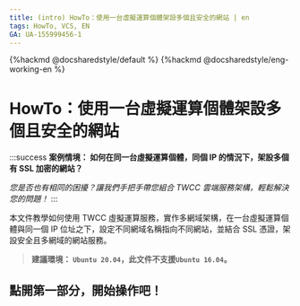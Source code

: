 ```yaml
---
title: (intro) HowTo：使用一台虛擬運算個體架設多個且安全的網站 | en
tags: HowTo, VCS, EN
GA: UA-155999456-1
---
```


{%hackmd @docsharedstyle/default %}
{%hackmd @docsharedstyle/eng-working-en %}

# HowTo：使用一台虛擬運算個體架設多個且安全的網站

:::success
<i class="fa fa-star" aria-hidden="true"></i> **案例情境： 如何在同一台虛擬運算個體，同個 IP 的情況下，架設多個有 SSL 加密的網站？** 

*您是否也有相同的困擾？讓我們手把手帶您組合 TWCC 雲端服務架構，輕鬆解決您的問題！*
:::

本文件教學如何使用 TWCC 虛擬運算服務，實作多網域架構，在一台虛擬運算個體與同一個 IP 位址之下，設定不同網域名稱指向不同網站，並結合 SSL 憑證，架設安全且多網域的網站服務。


> **建議環境： ```Ubuntu 20.04```，此文件不支援```Ubuntu 16.04```。**

## <i class="fa fa-backward" aria-hidden="true"></i> 點開第一部分，開始操作吧！